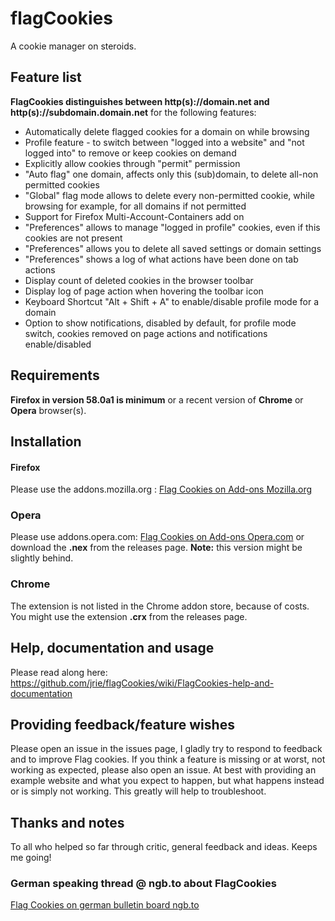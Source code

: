 # flagCookies
A cookie manager on steroids.

## Feature list

**FlagCookies distinguishes between http(s)://domain.net and http(s)://subdomain.domain.net** for the following features:

- Automatically delete flagged cookies for a domain on while browsing
- Profile feature - to switch between "logged into a website" and "not logged into" to remove or keep cookies on demand
- Explicitly allow cookies through "permit" permission
- "Auto flag" one domain, affects only this (sub)domain, to delete all-non permitted cookies
- "Global" flag mode allows to delete every non-permitted cookie, while browsing for example, for all domains if not permitted
- Support for Firefox Multi-Account-Containers add on
- "Preferences" allows to manage "logged in profile" cookies, even if this cookies are not present
- "Preferences" allows you to delete all saved settings or domain settings
- "Preferences" shows a log of what actions have been done on tab actions
- Display count of deleted cookies in the browser toolbar
- Display log of page action when hovering the toolbar icon
- Keyboard Shortcut "Alt + Shift + A" to enable/disable profile mode for a domain
- Option to show notifications, disabled by default, for profile mode switch, cookies removed on page actions and notifications enable/disabled

## Requirements

**Firefox in version 58.0a1 is minimum** or a recent version of **Chrome** or **Opera** browser(s).


## Installation

#### Firefox
Please use the addons.mozilla.org : [Flag Cookies on Add-ons Mozilla.org](https://addons.mozilla.org/en-US/firefox/addon/flag-cookies/)

### Opera
Please use addons.opera.com: [Flag Cookies on Add-ons Opera.com](https://addons.opera.com/en/extensions/details/flag-cookies/) or download the **.nex** from the releases page.
**Note:** this version might be slightly behind.

### Chrome
The extension is not listed in the Chrome addon store, because of costs. You might use the extension **.crx** from the releases page.


## Help, documentation and usage
Please read along here: https://github.com/jrie/flagCookies/wiki/FlagCookies-help-and-documentation


## Providing feedback/feature wishes
Please open an issue in the issues page, I gladly try to respond to feedback and to improve Flag cookies. If you think a feature is missing or at worst, not working as expected, please also open an issue. At best with providing an example website and what you expect to happen, but what happens instead or is simply not working. This greatly will help to troubleshoot.

## Thanks and notes

To all who helped so far through critic, general feedback and ideas. Keeps me going!

### German speaking thread @ ngb.to about FlagCookies
[Flag Cookies on german bulletin board ngb.to](https://ngb.to/threads/32496-Firefox-Addon-FlagCookies)
